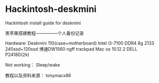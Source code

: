 # Hackintosh-deskmini
Hackintosh install guide for deskmini

黑苹果搭建教程—————个人备份记录

Hardware:
Deskmini 110(case+motherboard)
Intel i3-7100
DDR4 8g 2133
240ssd+120ssd
博通DW1560 ngff
trackpad
Mac os 10.12.2
DELL P2418D(2k)

Not working：
Sleep/wake

教程以及资料来源：
tonymacx86